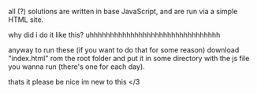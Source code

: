 all (?) solutions are written in base JavaScript, and are run via a simple HTML site.

why did i do it like this? uhhhhhhhhhhhhhhhhhhhhhhhhhhhhhhhh

anyway to run these (if you want to do that for some reason) download "index.html" rom the root folder and put it in some directory with the js file you wanna run (there's one for each day).

thats it please be nice im new to this </3

